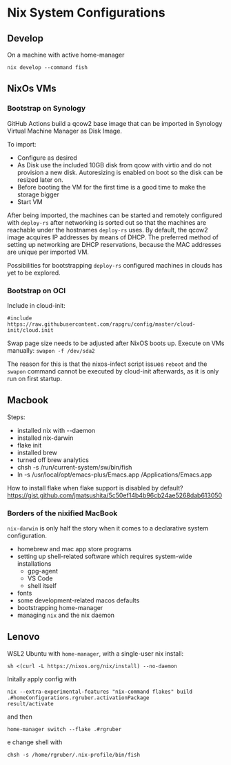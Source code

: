 # Nix System Configurations

## Develop

On a machine with active home-manager
```
nix develop --command fish
```

## NixOs VMs

### Bootstrap on Synology

GitHub Actions build a qcow2 base image that can be imported in Synology
Virtual Machine Manager as Disk Image.

To import:
- Configure as desired
- As Disk use the included 10GB disk from qcow with virtio and do not provision a new disk. Autoresizing is enabled
  on boot so the disk can be resized later on.
- Before booting the VM for the first time is a good time to make the storage
  bigger
- Start VM

After being imported, the machines can be started and remotely
configured with `deploy-rs` after networking is sorted out so that
the machines are reachable under the hostnames `deploy-rs` uses.
By default, the qcow2 image acquires IP addresses by means of DHCP.
The preferred method of setting up networking are DHCP reservations, because
the MAC addresses are unique per imported VM.

Possibilities for bootstrapping `deploy-rs` configured machines in clouds
has yet to be explored.

### Bootstrap on OCI

Include in cloud-init:

```
#include
https://raw.githubusercontent.com/rapgru/config/master/cloud-init/cloud.init
```
Swap page size needs to be adjusted after NixOS boots up. Execute on VMs manually:
`swapon -f /dev/sda2`

The reason for this is that the nixos-infect script issues `reboot` and
the `swapon` command cannot be executed by cloud-init afterwards, as it is only
run on first startup.

## Macbook

Steps:
- installed nix with --daemon
- installed nix-darwin
- flake init
- installed brew
- turned off brew analytics
- chsh -s /run/current-system/sw/bin/fish
- ln -s /usr/local/opt/emacs-plus/Emacs.app /Applications/Emacs.app

How to install flake when flake support is disabled by default?
https://gist.github.com/jmatsushita/5c50ef14b4b96cb24ae5268dab613050

### Borders of the nixified MacBook

`nix-darwin` is only half the story when it comes to a declarative system
configuration.

- homebrew and mac app store programs
- setting up shell-related software which requires system-wide installations
  - gpg-agent
  - VS Code
  - shell itself
- fonts
- some development-related macos defaults
- bootstrapping home-manager
- managing `nix` and the nix daemon

## Lenovo

WSL2 Ubuntu with `home-manager`, with a single-user nix install:

```
sh <(curl -L https://nixos.org/nix/install) --no-daemon
```

Initally apply config with

```
nix --extra-experimental-features "nix-command flakes" build .#homeConfigurations.rgruber.activationPackage
result/activate
```

and then

```
home-manager switch --flake .#rgruber
```
e
change shell with

```
chsh -s /home/rgruber/.nix-profile/bin/fish
```
